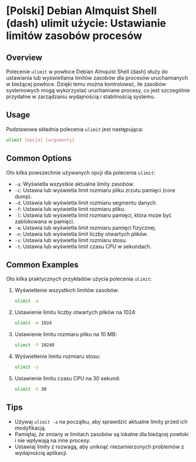 # [Polski] Debian Almquist Shell (dash) ulimit użycie: Ustawianie limitów zasobów procesów

## Overview
Polecenie `ulimit` w powłoce Debian Almquist Shell (dash) służy do ustawiania lub wyświetlania limitów zasobów dla procesów uruchamianych w bieżącej powłoce. Dzięki temu można kontrolować, ile zasobów systemowych mogą wykorzystać uruchamiane procesy, co jest szczególnie przydatne w zarządzaniu wydajnością i stabilnością systemu.

## Usage
Podstawowa składnia polecenia `ulimit` jest następująca:

```sh
ulimit [opcje] [argumenty]
```

## Common Options
Oto kilka powszechnie używanych opcji dla polecenia `ulimit`:

- `-a`: Wyświetla wszystkie aktualne limity zasobów.
- `-c`: Ustawia lub wyświetla limit rozmiaru pliku zrzutu pamięci (core dump).
- `-d`: Ustawia lub wyświetla limit rozmiaru segmentu danych.
- `-f`: Ustawia lub wyświetla limit rozmiaru pliku.
- `-l`: Ustawia lub wyświetla limit rozmiaru pamięci, która może być zablokowana w pamięci.
- `-m`: Ustawia lub wyświetla limit rozmiaru pamięci fizycznej.
- `-n`: Ustawia lub wyświetla limit liczby otwartych plików.
- `-s`: Ustawia lub wyświetla limit rozmiaru stosu.
- `-t`: Ustawia lub wyświetla limit czasu CPU w sekundach.

## Common Examples
Oto kilka praktycznych przykładów użycia polecenia `ulimit`:

1. Wyświetlenie wszystkich limitów zasobów:
   ```sh
   ulimit -a
   ```

2. Ustawienie limitu liczby otwartych plików na 1024:
   ```sh
   ulimit -n 1024
   ```

3. Ustawienie limitu rozmiaru pliku na 10 MB:
   ```sh
   ulimit -f 10240
   ```

4. Wyświetlenie limitu rozmiaru stosu:
   ```sh
   ulimit -s
   ```

5. Ustawienie limitu czasu CPU na 30 sekund:
   ```sh
   ulimit -t 30
   ```

## Tips
- Używaj `ulimit -a` na początku, aby sprawdzić aktualne limity przed ich modyfikacją.
- Pamiętaj, że zmiany w limitach zasobów są lokalne dla bieżącej powłoki i nie wpływają na inne procesy.
- Ustawiaj limity z rozwagą, aby uniknąć niezamierzonych problemów z wydajnością aplikacji.